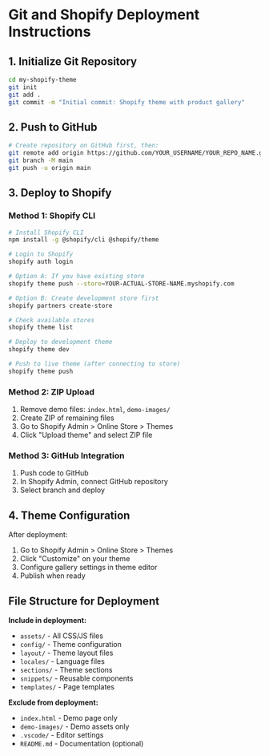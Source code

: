 # Git and Shopify Deployment Instructions

## 1. Initialize Git Repository

```bash
cd my-shopify-theme
git init
git add .
git commit -m "Initial commit: Shopify theme with product gallery"
```

## 2. Push to GitHub

```bash
# Create repository on GitHub first, then:
git remote add origin https://github.com/YOUR_USERNAME/YOUR_REPO_NAME.git
git branch -M main
git push -u origin main
```

## 3. Deploy to Shopify

### Method 1: Shopify CLI
```bash
# Install Shopify CLI
npm install -g @shopify/cli @shopify/theme

# Login to Shopify
shopify auth login

# Option A: If you have existing store
shopify theme push --store=YOUR-ACTUAL-STORE-NAME.myshopify.com

# Option B: Create development store first
shopify partners create-store

# Check available stores
shopify theme list

# Deploy to development theme  
shopify theme dev

# Push to live theme (after connecting to store)
shopify theme push
```

### Method 2: ZIP Upload
1. Remove demo files: `index.html`, `demo-images/`
2. Create ZIP of remaining files
3. Go to Shopify Admin > Online Store > Themes
4. Click "Upload theme" and select ZIP file

### Method 3: GitHub Integration
1. Push code to GitHub
2. In Shopify Admin, connect GitHub repository
3. Select branch and deploy

## 4. Theme Configuration

After deployment:
1. Go to Shopify Admin > Online Store > Themes
2. Click "Customize" on your theme
3. Configure gallery settings in theme editor
4. Publish when ready

## File Structure for Deployment

**Include in deployment:**
- `assets/` - All CSS/JS files
- `config/` - Theme configuration  
- `layout/` - Theme layout files
- `locales/` - Language files
- `sections/` - Theme sections
- `snippets/` - Reusable components
- `templates/` - Page templates

**Exclude from deployment:**
- `index.html` - Demo page only
- `demo-images/` - Demo assets only
- `.vscode/` - Editor settings
- `README.md` - Documentation (optional)